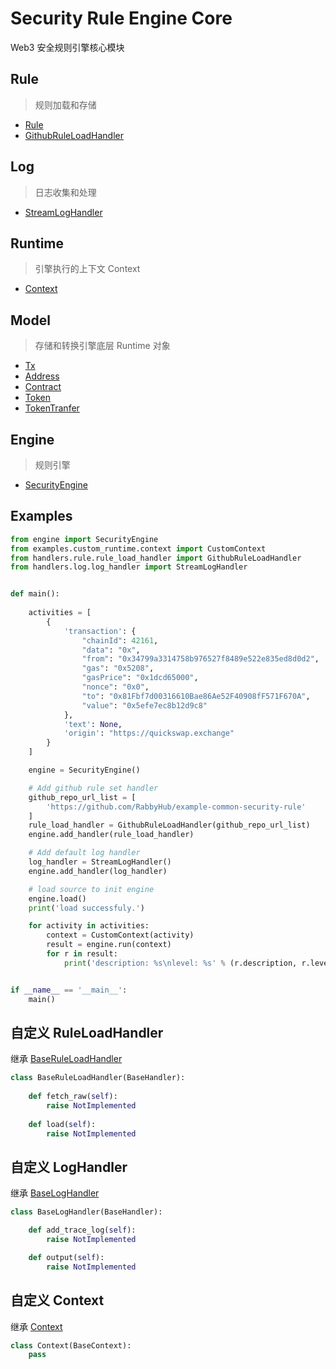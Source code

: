 # Security Rule Engine Core

Web3 安全规则引擎核心模块


## Rule
> 规则加载和存储
* [Rule](./models/rule.py)
* [GithubRuleLoadHandler](./handlers/rule/rule_load_handler.py)
    

## Log
> 日志收集和处理
* [StreamLogHandler](./handlers/log/log_handler.py)

## Runtime
> 引擎执行的上下文 Context
* [Context](./runtime/context.py)

## Model
> 存储和转换引擎底层 Runtime 对象
* [Tx](./models/transaction.py)
* [Address](./models/address.py)
* [Contract](./models/contract.py)
* [Token](./models/token.py)
* [TokenTranfer](./models/transaction_scene.py)


## Engine
> 规则引擎
* [SecurityEngine](./engine.py)


## Examples

``` python
from engine import SecurityEngine
from examples.custom_runtime.context import CustomContext
from handlers.rule.rule_load_handler import GithubRuleLoadHandler
from handlers.log.log_handler import StreamLogHandler


def main():
    
    activities = [
        {
            'transaction': {
                "chainId": 42161, 
                "data": "0x", 
                "from": "0x34799a3314758b976527f8489e522e835ed8d0d2", 
                "gas": "0x5208", 
                "gasPrice": "0x1dcd65000", 
                "nonce": "0x0", 
                "to": "0x81Fbf7d00316610Bae86Ae52F40908fF571F670A", 
                "value": "0x5efe7ec8b12d9c8"
            },
            'text': None,
            'origin': "https://quickswap.exchange"
        }
    ]

    engine = SecurityEngine()

    # Add github rule set handler
    github_repo_url_list = [
        'https://github.com/RabbyHub/example-common-security-rule'
    ]
    rule_load_handler = GithubRuleLoadHandler(github_repo_url_list)
    engine.add_handler(rule_load_handler)

    # Add default log handler
    log_handler = StreamLogHandler()
    engine.add_handler(log_handler)

    # load source to init engine
    engine.load()
    print('load successfuly.')

    for activity in activities:
        context = CustomContext(activity)
        result = engine.run(context)
        for r in result:
            print('description: %s\nlevel: %s' % (r.description, r.level))


if __name__ == '__main__':
    main()

```

## 自定义 RuleLoadHandler

继承 [BaseRuleLoadHandler](./handlers/rule/rule_load_handler.py)

``` Python
class BaseRuleLoadHandler(BaseHandler):
    
    def fetch_raw(self):
        raise NotImplemented
    
    def load(self):
        raise NotImplemented
```

## 自定义 LogHandler

继承 [BaseLogHandler](./handlers/log/log_handler.py)

``` python
class BaseLogHandler(BaseHandler):

    def add_trace_log(self):
        raise NotImplemented

    def output(self):
        raise NotImplemented
```

## 自定义 Context

继承 [Context](./runtime/context.py)
``` python
class Context(BaseContext):
    pass
```




